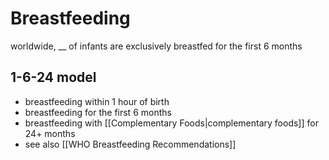 # Breastfeeding
worldwide, __ of infants are exclusively breastfed for the first 6 months
## 1-6-24 model
- breastfeeding within 1 hour of birth
- breastfeeding for the first 6 months
- breastfeeding with [[Complementary Foods|complementary foods]] for 24+ months
- see also [[WHO Breastfeeding Recommendations]]